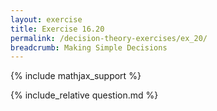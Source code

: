 ```yaml
---
layout: exercise
title: Exercise 16.20
permalink: /decision-theory-exercises/ex_20/
breadcrumb: Making Simple Decisions
---
```


{% include mathjax_support %}

<div><i class="arrow-up loader" data-chapter="decision-theory-exercises" data-exercise="ex_20" data-rating="0"></i></div>
{% include_relative question.md %}
